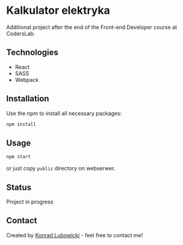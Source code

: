 # Kalkulator elektryka
Additional project after the end of the Front-end Developer course at CodersLab.


## Technologies
* React
* SASS
* Webpack

## Installation

Use the npm to install all necessary packages:

```bash
npm install
```

## Usage

```bash
npm start
```
or just copy ``public`` directory on webserwer.

## Status
Project in progress

## Contact
Created by [Konrad Lubowicki](http://www.lubowicki.pl/) - feel free to contact me!